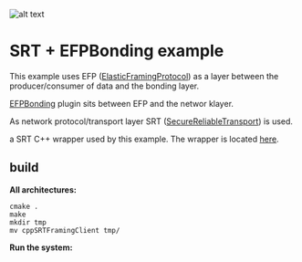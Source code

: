 ![alt text](https://bitbucket.org/andersced/cppsrtbondingexample/raw/02a3724aa21c95d4d3e3f59bdcab2f3d68de3ba0/efpbond.png)

# SRT + EFPBonding example

This example uses EFP ([ElasticFramingProtocol](https://bitbucket.org/unitxtra/efp/src/master/)) as a layer between the producer/consumer of data and the bonding layer. 

[EFPBonding](https://bitbucket.org/unitxtra/efpbond/src/master/) plugin sits between EFP and the networ klayer.

As network protocol/transport layer SRT ([SecureReliableTransport](https://github.com/Haivision/srt)) is used.

a SRT C++ wrapper used by this example. The wrapper is located [here](https://github.com/andersc/cppSRTWrapper).

## build


**All architectures:**

```
cmake .
make
mkdir tmp
mv cppSRTFramingClient tmp/
```

**Run the system:**
